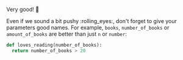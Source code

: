 Very good! :clap:

Even if we sound a bit pushy :rolling_eyes:, don't forget to give your parameters good names. For example, `books`, `number_of_books` or `amount_of_books` are better than just `n` or `number`:

```python
def loves_reading(number_of_books):
  return number_of_books > 20
```

